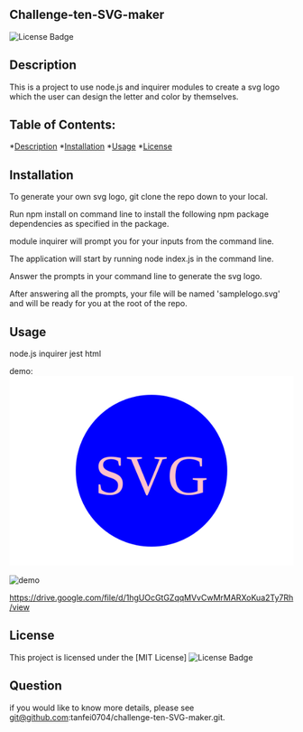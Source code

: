 ## Challenge-ten-SVG-maker
![License Badge](https://img.shields.io/badge/License-MIT-yellow.svg)

## Description
This is a project to use node.js and inquirer modules to create a svg logo which the user can design the letter and color by themselves.

## Table of Contents:
 *[Description](#description)
 *[Installation](#installation)
 *[Usage](#usage)
 *[License](#license)

 ## Installation

 To generate your own svg logo, git clone the repo down to your local.

Run npm install on command line to install the following npm package dependencies as specified in the package.

module inquirer will prompt you for your inputs from the command line.

The application will start by running node index.js in the command line.

Answer the prompts in your command line to generate the svg logo.

After answering all the prompts, your file will be named 'samplelogo.svg' and will be ready for you at the root of the repo.

## Usage

node.js inquirer jest html

demo:![demo](./samplelogo.svg)

![demo](./Develop/examples/demo.gif)

https://drive.google.com/file/d/1hgUOcGtGZqqMVvCwMrMARXoKua2Ty7Rh/view
## License

This project is licensed under the [MIT License]
![License Badge](https://img.shields.io/badge/License-MIT-yellow.svg)

## Question

if you would like to know more details, please see git@github.com:tanfei0704/challenge-ten-SVG-maker.git.